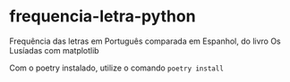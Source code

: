 # frequencia-letra-python
Frequência das letras em Português comparada em Espanhol, do livro Os Lusíadas com matplotlib

Com o poetry instalado, utilize o comando ``` poetry install ```
